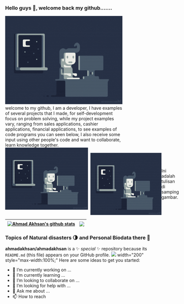 ### Hello guys 👋, welcome back my github.......

<div style="text-align:justiv; width:75%;">
 <img src="giphy.gif" style="float:left; margin:0 8px 4px 0;" /> 
 welcome to my github, I am a developer, I have examples of several projects that I made, for self-development focus on problem solving, while my project examples vary, ranging from sales applications, cashier applications, financial applications, to see examples of code programs you can seen below, I also receive some input using other people's code and want to collaborate, learn knowledge together.

</div>

  <img align="left" src="giphy.gif" height="200" style="margin:0 8px 4px 0;" />

  <!---

<img src="https://time2hack.com/favicon.png" height="60" align="right" style="float:right; border-radius: 3px;overflow: hidden;"/>
-->


<br />


<div style="display: flex; align-items: center;">
  <img src="giphy.gif" alt="deskripsi gambar"  height="200">
  <p>Ini adalah tulisan di samping gambar.</p>
</div>



| <a href="https://github.com/ahmadakhsan/github-readme-stats"><img align="center" src="https://github-readme-stats.vercel.app/api?username=ahmadakhsan&show_icons=true&include_all_commits=true&theme=buefy&hide_border=true" alt="Ahmad Akhsan's github stats" /></a> | <a href="https://github.com/ahmadakhsan/github-readme-stats"><img align="center" src="https://github-readme-stats.vercel.app/api/top-langs/?username=ahmadakhsan&layout=compact&theme=buefy&hide_border=true" /></a> |
| ------------- | ------------- |

### Topics of Natural disasters 🌗 and Personal Biodata there 📝




  


**ahmadakhsan/ahmadakhsan** is a ✨ _special_ ✨ repository because its `README.md` (this file) appears on your GitHub profile.
<img src=”http://link-foto”>
width="200" style="max-width:100%;"
Here are some ideas to get you started:

- 🔭 I’m currently working on ...
- 🌱 I’m currently learning ...
- 👯 I’m looking to collaborate on ...
- 🤔 I’m looking for help with ...
- 💬 Ask me about ...
- 📫 How to reach
